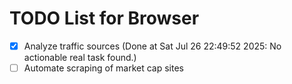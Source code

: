 # TODO List for Browser

- [x] Analyze traffic sources  (Done at Sat Jul 26 22:49:52 2025: No actionable real task found.)
- [ ] Automate scraping of market cap sites